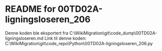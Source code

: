 # README for 00TD02A-ligningsloseren_206
Denne koden ble eksportert fra C:\WikiMigration\git\code_dump\00TD02A-ligningsloseren.md
Link til denne koden: C:\WikiMigration\git\code_repo\Python\00TD02A-ligningsloseren_206.py
